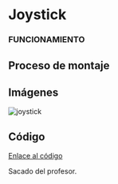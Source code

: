 # Joystick

### FUNCIONAMIENTO


## Proceso de montaje



## Imágenes
![joystick]()


## Código

[Enlace al código ](https://github.com/d-prieto/arduinoCourse/blob/main/joysticktest.ino)

Sacado del profesor.
